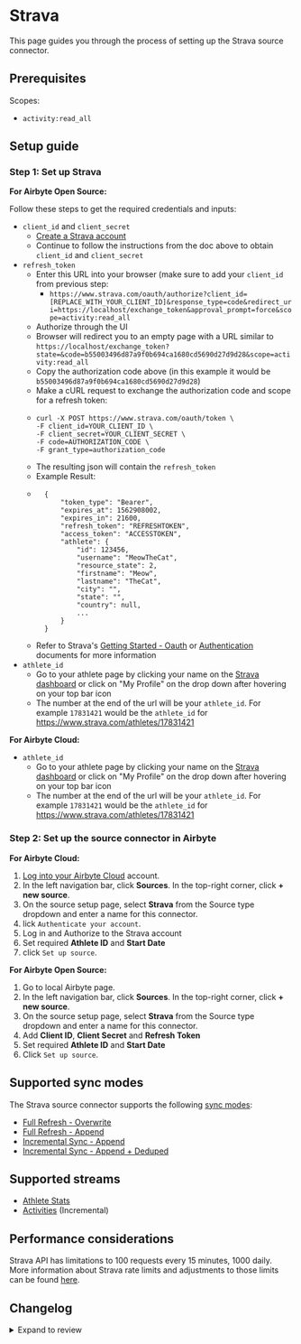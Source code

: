 # Strava

This page guides you through the process of setting up the Strava source connector.

## Prerequisites

Scopes:

- `activity:read_all`

## Setup guide

### Step 1: Set up Strava

<!-- env:oss -->

**For Airbyte Open Source:**

Follow these steps to get the required credentials and inputs:

- `client_id` and `client_secret`
  - [Create a Strava account](https://developers.strava.com/docs/getting-started/#account)
  - Continue to follow the instructions from the doc above to obtain `client_id` and `client_secret`
- `refresh_token`
  - Enter this URL into your browser (make sure to add your `client_id` from previous step:
    - `https://www.strava.com/oauth/authorize?client_id=[REPLACE_WITH_YOUR_CLIENT_ID]&response_type=code&redirect_uri=https://localhost/exchange_token&approval_prompt=force&scope=activity:read_all`
  - Authorize through the UI
  - Browser will redirect you to an empty page with a URL similar to `https://localhost/exchange_token?state=&code=b55003496d87a9f0b694ca1680cd5690d27d9d28&scope=activity:read_all`
  - Copy the authorization code above (in this example it would be `b55003496d87a9f0b694ca1680cd5690d27d9d28`)
  - Make a cURL request to exchange the authorization code and scope for a refresh token:
  - ```
    curl -X POST https://www.strava.com/oauth/token \
    -F client_id=YOUR_CLIENT_ID \
    -F client_secret=YOUR_CLIENT_SECRET \
    -F code=AUTHORIZATION_CODE \
    -F grant_type=authorization_code
    ```
  - The resulting json will contain the `refresh_token`
  - Example Result:
  - ```
      {
          "token_type": "Bearer",
          "expires_at": 1562908002,
          "expires_in": 21600,
          "refresh_token": "REFRESHTOKEN",
          "access_token": "ACCESSTOKEN",
          "athlete": {
              "id": 123456,
              "username": "MeowTheCat",
              "resource_state": 2,
              "firstname": "Meow",
              "lastname": "TheCat",
              "city": "",
              "state": "",
              "country": null,
              ...
          }
      }
    ```
  - Refer to Strava's [Getting Started - Oauth](https://developers.strava.com/docs/getting-started/#oauth) or [Authentication](https://developers.strava.com/docs/authentication/) documents for more information
- `athlete_id`
  - Go to your athlete page by clicking your name on the [Strava dashboard](https://www.strava.com/dashboard) or click on "My Profile" on the drop down after hovering on your top bar icon
  - The number at the end of the url will be your `athlete_id`. For example `17831421` would be the `athlete_id` for https://www.strava.com/athletes/17831421

<!-- /env:oss -->

<!-- env:cloud -->

**For Airbyte Cloud:**

- `athlete_id`
  - Go to your athlete page by clicking your name on the [Strava dashboard](https://www.strava.com/dashboard) or click on "My Profile" on the drop down after hovering on your top bar icon
  - The number at the end of the url will be your `athlete_id`. For example `17831421` would be the `athlete_id` for https://www.strava.com/athletes/17831421

<!-- /env:cloud -->

### Step 2: Set up the source connector in Airbyte

<!-- env:cloud -->

**For Airbyte Cloud:**

1. [Log into your Airbyte Cloud](https://cloud.airbyte.com/workspaces) account.
2. In the left navigation bar, click **Sources**. In the top-right corner, click **+ new source**.
3. On the source setup page, select **Strava** from the Source type dropdown and enter a name for this connector.
4. lick `Authenticate your account`.
5. Log in and Authorize to the Strava account
6. Set required **Athlete ID** and **Start Date**
7. click `Set up source`.
<!-- /env:cloud -->

<!-- env:oss -->

**For Airbyte Open Source:**

1. Go to local Airbyte page.
2. In the left navigation bar, click **Sources**. In the top-right corner, click **+ new source**.
3. On the source setup page, select **Strava** from the Source type dropdown and enter a name for this connector.
4. Add **Client ID**, **Client Secret** and **Refresh Token**
5. Set required **Athlete ID** and **Start Date**
6. Click `Set up source`.
<!-- /env:oss -->

## Supported sync modes

The Strava source connector supports the following [sync modes](https://docs.airbyte.com/cloud/core-concepts#connection-sync-modes):

- [Full Refresh - Overwrite](https://docs.airbyte.com/understanding-airbyte/connections/full-refresh-overwrite/)
- [Full Refresh - Append](https://docs.airbyte.com/understanding-airbyte/connections/full-refresh-append)
- [Incremental Sync - Append](https://docs.airbyte.com/understanding-airbyte/connections/incremental-append)
- [Incremental Sync - Append + Deduped](https://docs.airbyte.com/understanding-airbyte/connections/incremental-append-deduped)

## Supported streams

- [Athlete Stats](https://developers.strava.com/docs/reference/#api-Athletes-getStats)
- [Activities](https://developers.strava.com/docs/reference/#api-Activities-getLoggedInAthleteActivities) \(Incremental\)

## Performance considerations

Strava API has limitations to 100 requests every 15 minutes, 1000 daily.
More information about Strava rate limits and adjustments to those limits can be found [here](https://developers.strava.com/docs/rate-limits).

## Changelog

<details>
  <summary>Expand to review</summary>

| Version | Date       | Pull Request                                             | Subject                                                                         |
| :------ | :--------- | :------------------------------------------------------- | :------------------------------------------------------------------------------ |
| 0.3.0 | 2024-08-14 | [44060](https://github.com/airbytehq/airbyte/pull/44060) | Refactor connector to manifest-only format |
| 0.2.15 | 2024-08-10 | [43588](https://github.com/airbytehq/airbyte/pull/43588) | Update dependencies |
| 0.2.14 | 2024-08-03 | [43283](https://github.com/airbytehq/airbyte/pull/43283) | Update dependencies |
| 0.2.13 | 2024-07-20 | [42131](https://github.com/airbytehq/airbyte/pull/42131) | Fix bug in start date format in manifest |
| 0.2.12 | 2024-07-20 | [42353](https://github.com/airbytehq/airbyte/pull/42353) | Update dependencies |
| 0.2.11 | 2024-07-13 | [41933](https://github.com/airbytehq/airbyte/pull/41933) | Update dependencies |
| 0.2.10 | 2024-07-10 | [41499](https://github.com/airbytehq/airbyte/pull/41499) | Update dependencies |
| 0.2.9 | 2024-07-09 | [41201](https://github.com/airbytehq/airbyte/pull/41201) | Update dependencies |
| 0.2.8 | 2024-07-06 | [40970](https://github.com/airbytehq/airbyte/pull/40970) | Update dependencies |
| 0.2.7 | 2024-06-25 | [40393](https://github.com/airbytehq/airbyte/pull/40393) | Update dependencies |
| 0.2.6 | 2024-06-21 | [39941](https://github.com/airbytehq/airbyte/pull/39941) | Update dependencies |
| 0.2.5 | 2024-06-06 | [39221](https://github.com/airbytehq/airbyte/pull/39221) | [autopull] Upgrade base image to v1.2.2 |
| 0.2.4 | 2024-04-19 | [37266](https://github.com/airbytehq/airbyte/pull/37266) | Updating to 0.80.0 CDK |
| 0.2.3 | 2024-04-18 | [37266](https://github.com/airbytehq/airbyte/pull/37266) | Manage dependencies with Poetry. |
| 0.2.2 | 2024-04-15 | [37266](https://github.com/airbytehq/airbyte/pull/37266) | Base image migration: remove Dockerfile and use the python-connector-base image |
| 0.2.1 | 2024-04-12 | [37266](https://github.com/airbytehq/airbyte/pull/37266) | schema descriptions |
| 0.2.0 | 2023-10-24 | [31007](https://github.com/airbytehq/airbyte/pull/31007) | Migrate to low-code framework |
| 0.1.4 | 2023-03-23 | [24368](https://github.com/airbytehq/airbyte/pull/24368) | Add date-time format for input |
| 0.1.3 | 2023-03-15 | [24101](https://github.com/airbytehq/airbyte/pull/24101) | certified to beta, fixed spec, fixed SAT, added unit tests |
| 0.1.2 | 2021-12-15 | [8799](https://github.com/airbytehq/airbyte/pull/8799) | Implement OAuth 2.0 support |
| 0.1.1 | 2021-12-06 | [8425](https://github.com/airbytehq/airbyte/pull/8425) | Update title, description fields in spec |
| 0.1.0 | 2021-10-18 | [7151](https://github.com/airbytehq/airbyte/pull/7151) | Initial release supporting Strava API |

</details>
